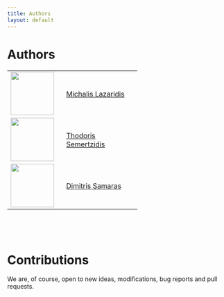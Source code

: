 ```yaml
---
title: Authors
layout: default
---
```

# Authors

<table style="width: 300px; margin-bottom: 100px; margin-top: 20px">
  <tr>
    <td style="width:100px;"><img src="http://www.iti.gr/iti/cache/image/files/image/personnel/lazar.240.jpg" style="width:100px;"></td>
    <td style="text-align: left; padding: 20px;"><a href="http://www.iti.gr/iti/people/Michalis_Lazaridis.html" target="_ext">Michalis Lazaridis</a></td>
  </tr>
  <tr>
    <td style="width:100px;"><img src="http://www.iti.gr/iti/cache/image/files/image/personnel/theosem.240.jpg" style="width:100px;"></td>
    <td style="text-align: left; padding: 20px;"><a href="http://www.iti.gr/iti/people/Theodoros_Semertzidis.html" target="_ext">Thodoris Semertzidis</a></td>
  </tr>
  <tr>
    <td style="width:100px;"><img src="http://www.iti.gr/iti/cache/image/files/image/personnel/Dimitris_Samaras.240.jpg" style="width:100px;"></td>
    <td style="text-align: left; padding: 20px;"><a href="http://www.iti.gr/iti/people/Dimitris_Samaras.html" target="_ext">Dimitris Samaras</a></td>
  </tr>
</table>



# Contributions

We are, of course, open to new ideas, modifications, bug reports and pull requests.

